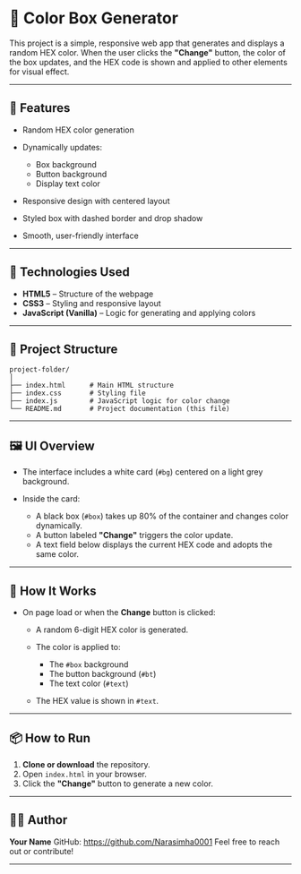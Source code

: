 # 🎨 Color Box Generator

This project is a simple, responsive web app that generates and displays a random HEX color. When the user clicks the **"Change"** button, the color of the box updates, and the HEX code is shown and applied to other elements for visual effect.

---

## 🚀 Features

* Random HEX color generation
* Dynamically updates:

  * Box background
  * Button background
  * Display text color
* Responsive design with centered layout
* Styled box with dashed border and drop shadow
* Smooth, user-friendly interface

---

## 🧱 Technologies Used

* **HTML5** – Structure of the webpage
* **CSS3** – Styling and responsive layout
* **JavaScript (Vanilla)** – Logic for generating and applying colors

---

## 📂 Project Structure

```plaintext
project-folder/
│
├── index.html      # Main HTML structure
├── index.css       # Styling file
├── index.js        # JavaScript logic for color change
└── README.md       # Project documentation (this file)
```

---

## 🖼️ UI Overview

* The interface includes a white card (`#bg`) centered on a light grey background.
* Inside the card:

  * A black box (`#box`) takes up 80% of the container and changes color dynamically.
  * A button labeled **"Change"** triggers the color update.
  * A text field below displays the current HEX code and adopts the same color.

---

## 🔧 How It Works

* On page load or when the **Change** button is clicked:

  * A random 6-digit HEX color is generated.
  * The color is applied to:

    * The `#box` background
    * The button background (`#bt`)
    * The text color (`#text`)
  * The HEX value is shown in `#text`.

---

## 📦 How to Run

1. **Clone or download** the repository.
2. Open `index.html` in your browser.
3. Click the **"Change"** button to generate a new color.

---



## 🙋‍♂️ Author

**Your Name**
GitHub: https://github.com/Narasimha0001
Feel free to reach out or contribute!

---

